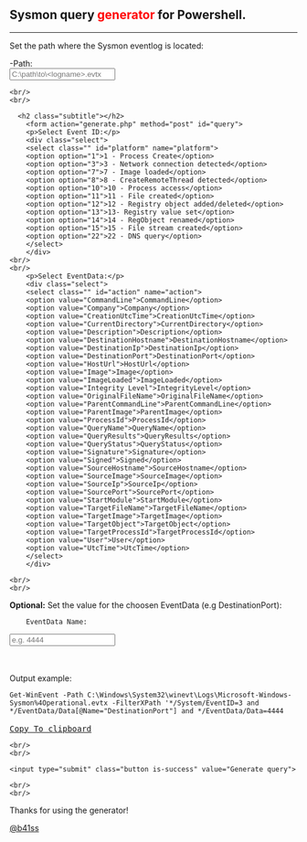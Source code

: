 <html>

<script>
function CopyToClipboard(id)
{
var r = document.createRange();
r.selectNode(document.getElementById(id));
window.getSelection().removeAllRanges();
window.getSelection().addRange(r);
document.execCommand('copy');
window.getSelection().removeAllRanges();
}
</script>	
	
<body>

<section class="hero">
  <div class="hero-body">
    <div class="container">
      <h1 class="title">
        Sysmon query <span style="color: red;">generator</span> for Powershell.
      </h1>
	<hr/>

<p> Set the path where the Sysmon eventlog is located:</p>
-Path:
<div class="field">
  <div class="control">
    <input class="input is-small" type="text" name="host" placeholder="C:\path\to\<logname>.evtx">
  </div>
</div>

	<br/>
	<br/>

      <h2 class="subtitle"></h2>
		<form action="generate.php" method="post" id="query">
		<p>Select Event ID:</p>
		<div class="select">
		<select class="" id="platform" name="platform">
		<option option="1">1 - Process Create</option>
		<option option="3">3 - Network connection detected</option>
		<option option="7">7 - Image loaded</option>
		<option option="8">8 - CreateRemoteThread detected</option>
		<option option="10">10 - Process access</option>	
		<option option="11">11 - File created</option>
		<option option="12">12 - Registry object added/deleted</option>
		<option option="13">13- Registry value set</option>
		<option option="14">14 - RegObject renamed</option>	
		<option option="15">15 - File stream created</option>
		<option option="22">22 - DNS query</option>
		</select>
		</div>
	<br/>
	<br/>
		<p>Select EventData:</p>
		<div class="select">
		<select class="" id="action" name="action">
		<option value="CommandLine">CommandLine</option>
		<option value="Company">Company</option>
		<option value="CreationUtcTime">CreationUtcTime</option>
		<option value="CurrentDirectory">CurrentDirectory</option>
		<option value="Description">Description</option>
		<option value="DestinationHostname">DestinationHostname</option>
		<option value="DestinationIp">DestinationIp</option>
		<option value="DestinationPort">DestinationPort</option>
		<option value="HostUrl">HostUrl</option>
		<option value="Image">Image</option>
		<option value="ImageLoaded">ImageLoaded</option>
		<option value="Integrity Level">IntegrityLevel</option>
		<option value="OriginalFileName">OriginalFileName</option>
		<option value="ParentCommandLine">ParentCommandLine</option>
		<option value="ParentImage">ParentImage</option>
		<option value="ProcessId">ProcessId</option>
		<option value="QueryName">QueryName</option>
		<option value="QueryResults">QueryResults</option>
		<option value="QueryStatus">QueryStatus</option>
		<option value="Signature">Signature</option>
		<option value="Signed">Signed</option>
		<option value="SourceHostname">SourceHostname</option>
		<option value="SourceImage">SourceImage</option>
		<option value="SourceIp">SourceIp</option>
		<option value="SourcePort">SourcePort</option>
		<option value="StartModule">StartModule</option>
		<option value="TargetFileName">TargetFileName</option>
		<option value="TargetImage">TargetImage</option>
		<option value="TargetObject">TargetObject</option>
		<option value="TargetProcessId">TargetProcessId</option>
		<option value="User">User</option>
		<option value="UtcTime">UtcTime</option>
		</select>
		</div>

	<br/>
	<br/>

<p> <b>Optional:</b> Set the value for the choosen EventData (e.g DestinationPort):</p>

		EventData Name:
<div class="field">
  <div class="control">
    <input class="input is-small" type="text" name="port" placeholder="e.g. 4444">
  </div>
</div>

<br/>
<br/>

<p> Output example:</p>
			
<pre>
<code id="copy">Get-WinEvent -Path C:\Windows\System32\winevt\Logs\Microsoft-Windows-Sysmon%4Operational.evtx -FilterXPath '*/System/EventID=3 and */EventData/Data[@Name="DestinationPort"] and */EventData/Data=4444
</code>
<a href="#" onclick="CopyToClipboard('copy');return false;">Copy To clipboard</a>  
</pre>

	<br/>
	<br/>

	<input type="submit" class="button is-success" value="Generate query">

	<br/>
	<br/>
			
<p>Thanks for using the generator!</p>

<a href="https://twitter.com/b41ss">@b41ss</a>		
	</form>
    </div>
  </div>
</section>
</body>
</html>
